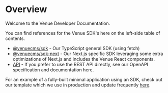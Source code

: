 # Overview

Welcome to the Venue Developer Documentation.

You can find references for the Venue SDK's here on the left-side table of contents.

* [@venuecms/sdk](sdk/) - Our TypeScript general SDK (using fetch)
* [@venuecms/sdk-next](sdk-next/) - Our Next.js specific SDK leveraging some extra optimizations of Next.js and includes the Venue React components.
* [API](rest-api/api/v2/public/) - If you prefer to use the REST API directly, see our OpenAPI specification and documentation here.

For an example of a fully-built minimal application using an SDK, check out our template which we use in production and update frequently [here](https://github.com/venuecms/template-minimal).
